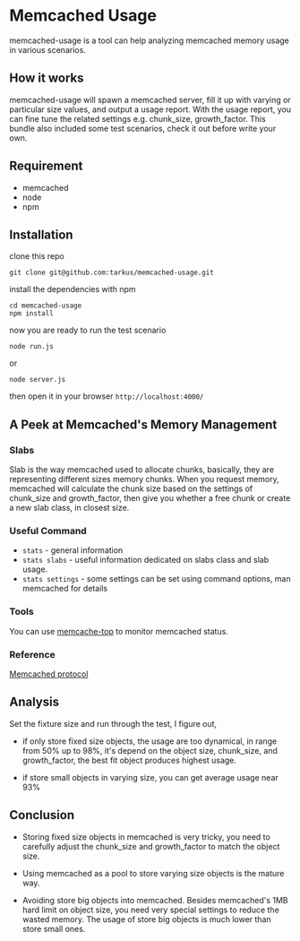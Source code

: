 # Memcached Usage

memcached-usage is a tool can help analyzing memcached memory usage in various scenarios.

## How it works

memcached-usage will spawn a memcached server, fill it up with varying or particular size values, and output a usage report.
With the usage report, you can fine tune the related settings e.g. chunk_size, growth_factor.
This bundle also included some test scenarios, check it out before write your own.

## Requirement

- memcached
- node
- npm

## Installation

clone this repo

```
git clone git@github.com:tarkus/memcached-usage.git
```

install the dependencies with npm
```
cd memcached-usage
npm install
```

now you are ready to run the test scenario
```
node run.js
```
or 
```
node server.js
```
then open it in your browser `http://localhost:4000/`

## A Peek at Memcached's Memory Management

### Slabs

Slab is the way memcached used to allocate chunks, basically, they are representing different sizes memory chunks. 
When you request memory, memcached will calculate the chunk size based on the settings of chunk_size and growth_factor, 
then give you whether a free chunk or create a new slab class, in closest size.

### Useful Command
- `stats` - general information
- `stats slabs` - useful information dedicated on slabs class and slab usage.
- `stats settings` - some settings can be set using command options, man memcached for details

### Tools

You can use [memcache-top](http://code.google.com/p/memcache-top/) to monitor memcached status.

### Reference

[Memcached protocol](https://github.com/memcached/memcached/blob/master/doc/protocol.txt)

## Analysis

Set the fixture size and run through the test, I figure out, 

- if only store fixed size objects, the usage are too dynamical, 
in range from 50% up to 98%,
it's depend on the object size, chunk_size, and growth_factor,
the best fit object produces highest usage.

- if store small objects in varying size, you can get average usage near 93%

## Conclusion

- Storing fixed size objects in memcached is very tricky, 
you need to carefully adjust the chunk_size and growth_factor to match the object size.

- Using memcached as a pool to store varying size objects is the mature way.

- Avoiding store big objects into memcached. 
Besides memcached's 1MB hard limit on object size, you need very special settings to reduce the wasted memory.
The usage of store big objects is much lower than store small ones.
